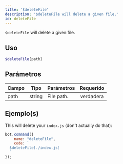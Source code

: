 ```yaml
---
title: '$deleteFile'
description: '$deleteFile will delete a given file.'
id: deleteFile
---
```


`$deleteFile` will delete a given file.

## Uso

```php
$deleteFile[path]
```

## Parámetros

| Campo | Tipo   | Parámetros | Requerido |
| ----- | ------ | ---------- |:---------:|
| path  | string | File path. | verdadera |

## Ejemplo(s)

This will delete your `index.js` (don't actually do that):

```javascript
bot.command({
    name: "deleteFile",
    code: `
  $deleteFile[./index.js]
  `
});
```